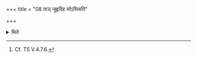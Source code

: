 +++
title = "08 ताञ् जुह्वदिह सोऽस्त्विति"

+++

<details><summary>थिते</summary>

8. While offering this (libation) he thinks in his mind about the fire that the fire from the quaters should be here (on the altar).[^1]  

[^1]: Cf. TS V.4.7.6.  
</details>
